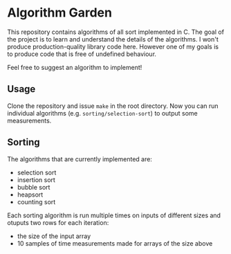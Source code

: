 Algorithm Garden
================

This repository contains algorithms of all sort implemented in C. The goal of
the project is to learn and understand the details of the algorithms. I won't
produce production-quality library code here. However one of my goals is to
produce code that is free of undefined behaviour.

Feel free to suggest an algorithm to implement!

Usage
-----

Clone the repository and issue `make` in the root directory. Now you can run
individual algorithms (e.g. `sorting/selection-sort`) to output some
measurements.

Sorting
-------

The algorithms that are currently implemented are:

  * selection sort
  * insertion sort
  * bubble sort
  * heapsort
  * counting sort

Each sorting algorithm is run multiple times on inputs of different sizes and
otuputs two rows for each iteration:

  * the size of the input array
  * 10 samples of time measurements made for arrays of the size above
